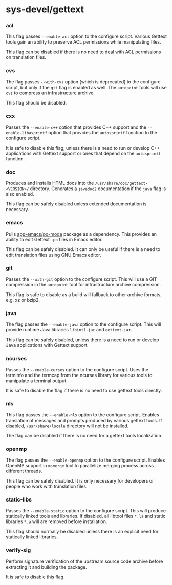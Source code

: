 # sys-devel/gettext

### acl
This flag passes `--enable-acl` option to the configure script. Various Gettext tools gain an ability to preserve ACL permissions while manipulating files.

This flag can be disabled if there is no need to deal with ACL permissions on translation files.

### cvs
The flag passes `--with-cvs` option (which is deprecated) to the configure script, but only if the `git` flag is enabled as well. The `autopoint` tools will use `cvs` to compress an infrastructure archive.

This flag should be disabled.

### cxx
Passes the `--enable-c++` option that provides C++ support and the `--enable-libasprintf` option that provides the `autosprintf` function to the configure script.

It is safe to disable this flag, unless there is a need to run or develop C++ applications with Gettext support or ones that depend on the `autosprintf` function.

### doc
Produces and installs HTML docs into the `/usr/share/doc/gettext-<VERSION>/` directory. Generates a `javadoc2` documentation if the `java` flag is also enabled.

This flag can be safely disabled unless extended documentation is necessary.

### emacs
Pulls [app-emacs/po-mode](../app-emacs/po-mode.md) package as a dependency. This provides an ability to edit Gettext `.po` files in Emacs editor.

This flag can be safely disabled. It can only be useful if there is a need to edit translation files using GNU Emacs editor.

### git
Passes the `--with-git` option to the configure script. This will use a GIT compression in the `autopoint` tool for infrastructure archive compression.

This flag is safe to disable as a build will fallback to other archive formats, e.g. xz or bzip2.

### java
The flag passes the `--enable-java` option to the configure script. This will provide runtime Java libraries `libintl.jar` and `gettext.jar`.

This flag can be safely disabled, unless there is a need to run or develop Java applications with Gettext support.

### ncurses
Passes the `--enable-curses` option to the configure script. Uses the terminfo and the termcap from the ncurses library for various tools to manipulate a terminal output.

It is safe to disable the flag if there is no need to use gettext tools directly.

### nls
This flag passes the `--enable-nls` option to the configure script. Enables translation of messages and prompts produced by various gettext tools. If disabled, `/usr/share/locale` directory will not be installed.

The flag can be disabled if there is no need for a gettext tools localization.

### openmp
The flag passes the `--enable-openmp` option to the configure script. Enables OpenMP support in `msmerge` tool to parallelize merging process across different threads.

This flag can be safely disabled. It is only necessary for developers or people who work with translation files.

### static-libs
Passes the `--enable-static` option to the configure script. This will produce statically linked tools and libraries. If disabled, all libtool files `*.la` and static libraries `*.a` will are removed before installation.

This flag should normally be disabled unless there is an explicit need for statically linked libraries.

### verify-sig
Perform signature verification of the upstream source code archive before extracting it and building the package.

It is safe to disable this flag.
